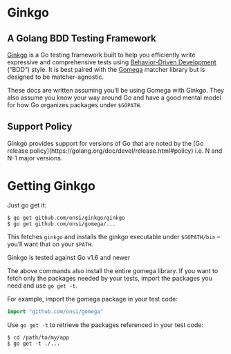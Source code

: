 <H1>Ginkgo</H1>
<H2>A Golang BDD Testing Framework</H2>

[Ginkgo](https://github.com/onsi/ginkgo) is a Go testing framework built to help 
you efficiently write expressive and comprehensive tests using 
[Behavior-Driven Development](https://en.wikipedia.org/wiki/Behavior-driven_development) (“BDD”) style. 
It is best paired with the [Gomega](https://github.com/onsi/gomega) matcher library 
but is designed to be matcher-agnostic.

These docs are written assuming you’ll be using Gomega with Ginkgo. 
They also assume you know your way around Go and have a good mental model for 
how Go organizes packages under `$GOPATH`.

<H2>Support Policy</H2>
Ginkgo provides support for versions of Go that are noted by the 
[Go release policy](https://golang.org/doc/devel/release.html#policy) i.e. N and N-1 major versions.

# Getting Ginkgo
Just go get it:
```shell script
$ go get github.com/onsi/ginkgo/ginkgo
$ go get github.com/onsi/gomega/...
```

This fetches `ginkgo` and installs the ginkgo executable 
under `$GOPATH/bin` – you’ll want that on your `$PATH`.

Ginkgo is tested against Go v1.6 and newer

The above commands also install the entire gomega library. 
If you want to fetch only the packages needed by your tests, 
import the packages you need and use `go get -t`.

For example, import the gomega package in your test code:
```go
import "github.com/onsi/gomega"
```

Use `go get -t` to retrieve the packages referenced in your test code:
```shell script
$ cd /path/to/my/app
$ go get -t ./...
```
